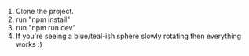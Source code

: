 1. Clone the project.
2. run "npm install"
3. run "npm run dev"
4. If you're seeing a blue/teal-ish sphere slowly rotating then everything works :)

